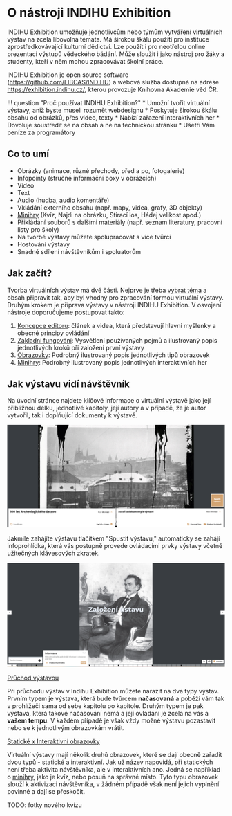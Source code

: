 # O nástroji INDIHU Exhibition

INDIHU Exhibition umožňuje jednotlivcům nebo týmům vytváření virtuálních
výstav na zcela libovolná témata. Má širokou škálu použití pro instituce
zprostředkovávající kulturní dědictví. Lze použít i pro neotřelou online
prezentaci výstupů vědeckého bádání. Může sloužit i jako nástroj pro
žáky a studenty, kteří v něm mohou zpracovávat školní práce.

INDIHU Exhibition je open source software
(<https://github.com/LIBCAS/INDIHU>) a webová služba dostupná na adrese
<https://exhibition.indihu.cz/>, kterou provozuje Knihovna Akademie věd
ČR.

!!! question "Proč používat INDIHU Exhibition?"
    * Umožní tvořit virtuální výstavy, aniž byste museli rozumět webdesignu
    * Poskytuje širokou škálu obsahu od obrázků, přes video, texty 
    * Nabízí zařazení interaktivních her
    * Dovoluje soustředit se na obsah a ne na technickou stránku
    * Ušetří Vám peníze za programátory


## Co to umí 

- Obrázky (animace, různé přechody, před a po, fotogalerie)
- Infopointy (stručné informační boxy v obrázcích)
- Video
- Text 
- Audio (hudba, audio komentáře)
- Vkládání externího obsahu (např. mapy, videa, grafy, 3D objekty) 
- [Minihry](minihry.md) (Kvíz, Najdi na obrázku, Stírací los, Hádej velikost apod.)
- Přikládání souborů s dalšími materiály (např. seznam literatury, pracovní listy pro školy)
- Na tvorbě výstavy můžete spolupracovat s více tvůrci
- Hostování výstavy
- Snadné sdílení návštěvníkům i spoluatorům
<!-- - Responzivní design (základní prvky výstavy jsou vhodné i pro mobilní zařízení) -->

## Jak začít?

Tvorba virtuálních výstav má dvě části. Nejprve je třeba [vybrat téma](obsah-vystavy.md) a obsah připravit tak, aby byl vhodný pro zpracování formou virtuální výstavy. Druhým krokem je příprava výstavy v nástroji INDIHU Exhibition. V osvojení nástroje doporučujeme postupovat takto: 

1. [Koncepce editoru](koncepce-editoru.md): článek a videa, která představují hlavní myšlenky a obecné principy ovládání
2. [Základní fungování](zaklady.md): Vysvětlení používaných pojmů a ilustrovaný popis jednotlivých kroků při založení první výstavy
3. [Obrazovky](obrazovky.md): Podrobný ilustrovaný popis jednotlivých tipů obrazovek
4. [Minihry](minihry.md): Podrobný ilustrovaný popis jednotlivých interaktivních her

## Jak výstavu vidí návštěvník

Na úvodní stránce najdete klíčové informace o virtuální výstavě jako její přibližnou délku, jednotlivé kapitoly, její autory a v případě, že je autor vytvořil, tak i doplňující dokumenty k výstavě.

![](img/start-vystavy-new.png)

Jakmile zahájíte výstavu tlačítkem "Spustit výstavu," automaticky se zahájí infoprohlídka, která vás postupně provede ovládacími prvky výstavy včetně užitečných klávesových zkratek.


![](img/infoprohlídka.png)

<ins>Průchod výstavou

Při průchodu výstav v Indihu Exhibition můžete narazit na dva typy výstav. Prvním typem je výstava, která bude tvůrcem **načasovaná** a poběží vám tak v prohlížeči sama od sebe kapitolu po kapitole. Druhým typem je pak výstava, která takové načasování nemá a její ovládání je zcela na vás a **vašem tempu**. V každém případě je však vždy možné výstavu pozastavit nebo se k jednotlivým obrazovkám vrátit.

<ins>Statické x Interaktivní obrazovky

Virtuální výstavy mají několik druhů obrazovek, které se dají obecně zařadit dvou typů - statické a interaktivní. Jak už název napovídá, při statických není třeba aktivita návštěvníka, ale v interaktivních ano. Jedná se například o [minihry](minihry.md), jako je kvíz, nebo posuň na správné místo. Tyto typu obrazovek slouží k aktivizaci návštěvníka, v žádném případě však není jejich vyplnění povinné a dají se přeskočit.

TODO: fotky nového kvízu
